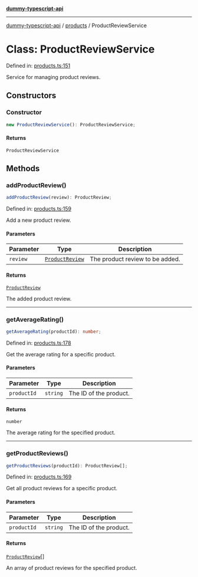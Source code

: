 [**dummy-typescript-api**](../../README.md)

***

[dummy-typescript-api](../../README.md) / [products](../README.md) / ProductReviewService

# Class: ProductReviewService

Defined in: [products.ts:151](https://github.com/typedoc2md/dummy-typescript-api/blob/main/src/products.ts#L151)

Service for managing product reviews.

## Constructors

### Constructor

```ts
new ProductReviewService(): ProductReviewService;
```

#### Returns

`ProductReviewService`

## Methods

### addProductReview()

```ts
addProductReview(review): ProductReview;
```

Defined in: [products.ts:159](https://github.com/typedoc2md/dummy-typescript-api/blob/main/src/products.ts#L159)

Add a new product review.

#### Parameters

| Parameter | Type | Description |
| ------ | ------ | ------ |
| `review` | [`ProductReview`](../interfaces/ProductReview.md) | The product review to be added. |

#### Returns

[`ProductReview`](../interfaces/ProductReview.md)

The added product review.

***

### getAverageRating()

```ts
getAverageRating(productId): number;
```

Defined in: [products.ts:178](https://github.com/typedoc2md/dummy-typescript-api/blob/main/src/products.ts#L178)

Get the average rating for a specific product.

#### Parameters

| Parameter | Type | Description |
| ------ | ------ | ------ |
| `productId` | `string` | The ID of the product. |

#### Returns

`number`

The average rating for the specified product.

***

### getProductReviews()

```ts
getProductReviews(productId): ProductReview[];
```

Defined in: [products.ts:169](https://github.com/typedoc2md/dummy-typescript-api/blob/main/src/products.ts#L169)

Get all product reviews for a specific product.

#### Parameters

| Parameter | Type | Description |
| ------ | ------ | ------ |
| `productId` | `string` | The ID of the product. |

#### Returns

[`ProductReview`](../interfaces/ProductReview.md)[]

An array of product reviews for the specified product.

